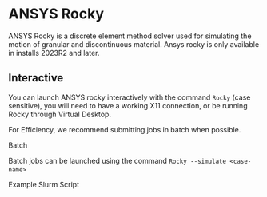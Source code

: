 # ANSYS Rocky

ANSYS Rocky is a discrete element method solver used for simulating the motion of granular and discontinuous material.
Ansys rocky is only available in installs 2023R2 and later.

## Interactive

You can launch ANSYS rocky interactively with the command `Rocky` (case sensitive), you will need to have a working X11 connection, or be running Rocky through Virtual Desktop.

For Efficiency, we recommend submitting jobs in batch when possible.

Batch

Batch jobs can be launched using the command `Rocky --simulate <case-name>` 


Example Slurm Script